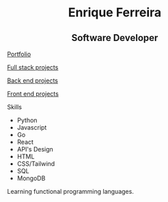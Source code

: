 <h1 align="center">Enrique Ferreira</h1>
<h2 align="center">Software Developer</h2>

[Portfolio](https://enriquenf07.github.io/Portfolio/)

[Full stack projects](https://github.com/Enriquenf07/Full-Stack-Projects)

[Back end projects](https://github.com/Enriquenf07/Full-Stack-Projects)

[Front end projects](https://github.com/Enriquenf07/Full-Stack-Projects)
</h1>
<p>Skills</p>
<ul>
  <li>Python</li>
  <li>Javascript</li>
  <li>Go</li>
  <li>React</li>
  <li>API's Design</li>
  <li>HTML</li>
  <li>CSS/Tailwind</li>
  <li>SQL</li>
  <li>MongoDB</li>
</ul>
<p>Learning functional programming languages.</p>

